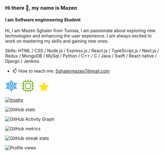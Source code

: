 ### Hi there 👋, my name is Mazen
#### I am Software enginneering Student
Hi, I am Mazen Sghaier from Tunisia, I am passionate about exploring new technologies and enhancing the user experience. I am always excited to work on mastering my skills and gaining new ones.

Skills:  HTML / CSS / Node.js / Express.js / React.js / TypeScript.js / Next.js / Redux / MongoDB / MySql / Python / C++ / C / Java / Swift / React native / Django / Jenkins

- 📫 How to reach me: Sghaiermazen7@mail.com 




<a href='https://archiveprogram.github.com/'><img src='https://raw.githubusercontent.com/acervenky/animated-github-badges/master/assets/acbadge.gif' width='40' height='40'></a> <a href='https://docs.github.com/en/developers'><img src='https://raw.githubusercontent.com/acervenky/animated-github-badges/master/assets/devbadge.gif' width='40' height='40'></a> <a href='https://stars.github.com/'><img src='https://raw.githubusercontent.com/acervenky/animated-github-badges/master/assets/starbadge.gif' width='35' height='35'></a> 

[![trophy](https://github-profile-trophy.vercel.app/?username=MazenSghaier)](https://github.com/ryo-ma/github-profile-trophy)

![GitHub stats](https://github-readme-stats.vercel.app/api?username=MazenSghaier&show_icons=true&count_private=true)  

![GitHub Activity Graph](https://activity-graph.herokuapp.com/graph?username=MazenSghaier)  

![GitHub metrics](https://metrics.lecoq.io/MazenSghaier)  

![GitHub streak stats](https://streak-stats.demolab.com/?user=MazenSghaier)  

![Profile views](https://gpvc.arturio.dev/MazenSghaier)  

